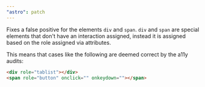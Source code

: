 ```yaml
---
"astro": patch
---
```


Fixes a false positive for the elements `div` and `span`. `div` and `span` are special elements that don't have an interaction assigned, instead it is assigned based on the role assigned via attributes.

This means that cases like the following are deemed correct by the a11y audits:

```html
<div role="tablist"></div>
<span role="button" onclick="" onkeydown=""></span>
```
